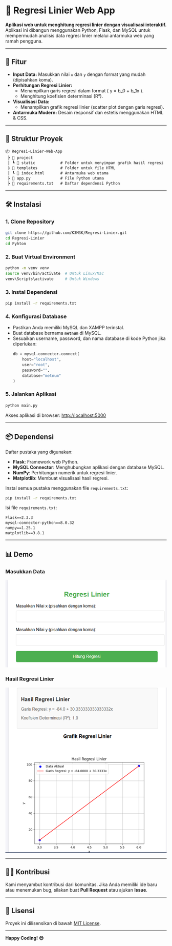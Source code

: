 
# 🚀 Regresi Linier Web App  
**Aplikasi web untuk menghitung regresi linier dengan visualisasi interaktif.**  
Aplikasi ini dibangun menggunakan Python, Flask, dan MySQL untuk mempermudah analisis data regresi linier melalui antarmuka web yang ramah pengguna.

---

## 📝 Fitur  
- **Input Data:** Masukkan nilai `x` dan `y` dengan format yang mudah (dipisahkan koma).  
- **Perhitungan Regresi Linier:**  
  - Menampilkan garis regresi dalam format \( y = b_0 + b_1x \).  
  - Menghitung koefisien determinasi (R²).  
- **Visualisasi Data:**  
  - Menampilkan grafik regresi linier (scatter plot dengan garis regresi).  
- **Antarmuka Modern:** Desain responsif dan estetis menggunakan HTML & CSS.

---

## 📂 Struktur Proyek  
```
📦 Regresi-Linier-Web-App
 ┣ 📂 project
 ┃ ┗ 📂 static           # Folder untuk menyimpan grafik hasil regresi
 ┣ 📂 templates          # Folder untuk file HTML
 ┃ ┗ 📜 index.html       # Antarmuka web utama
 ┣ 📜 app.py             # File Python utama
 ┣ 📜 requirements.txt   # Daftar dependensi Python
```

---

## 🛠️ Instalasi  
### 1. Clone Repository  
```bash
git clone https://github.com/K3M3K/Regresi-Linier.git
cd Regresi-Linier
cd Pyhton
```

### 2. Buat Virtual Environment  
```bash
python -m venv venv
source venv/bin/activate  # Untuk Linux/Mac
venv\Scripts\activate     # Untuk Windows
```

### 3. Instal Dependensi  
```bash
pip install -r requirements.txt
```

### 4. Konfigurasi Database  
- Pastikan Anda memiliki MySQL dan XAMPP terinstal.  
- Buat database bernama **`metnum`** di MySQL.  
- Sesuaikan username, password, dan nama database di kode Python jika diperlukan:
  ```python
  db = mysql.connector.connect(
      host="localhost",
      user="root",
      password="",
      database="metnum"
  )
  ```

### 5. Jalankan Aplikasi  
```bash
python main.py
```

Akses aplikasi di browser: [http://localhost:5000](http://localhost:5000)

---

## 📦 Dependensi  
Daftar pustaka yang digunakan:
- **Flask**: Framework web Python.  
- **MySQL Connector**: Menghubungkan aplikasi dengan database MySQL.  
- **NumPy**: Perhitungan numerik untuk regresi linier.  
- **Matplotlib**: Membuat visualisasi hasil regresi.

Instal semua pustaka menggunakan file `requirements.txt`:
```bash
pip install -r requirements.txt
```

Isi file `requirements.txt`:
```
Flask==2.3.3
mysql-connector-python==8.0.32
numpy==1.25.1
matplotlib==3.8.1
```

---

## 📊 Demo  
### **Masukkan Data**  
![Input Form](assets/input_demo.png)  

### **Hasil Regresi Linier**  
![Regression Output](assets/output_demo.png)  

---

## 🧑‍💻 Kontribusi  
Kami menyambut kontribusi dari komunitas. Jika Anda memiliki ide baru atau menemukan bug, silakan buat **Pull Request** atau ajukan **Issue**.

---

## 📄 Lisensi  
Proyek ini dilisensikan di bawah [MIT License](LICENSE).  

--- 

**Happy Coding! 😊**
